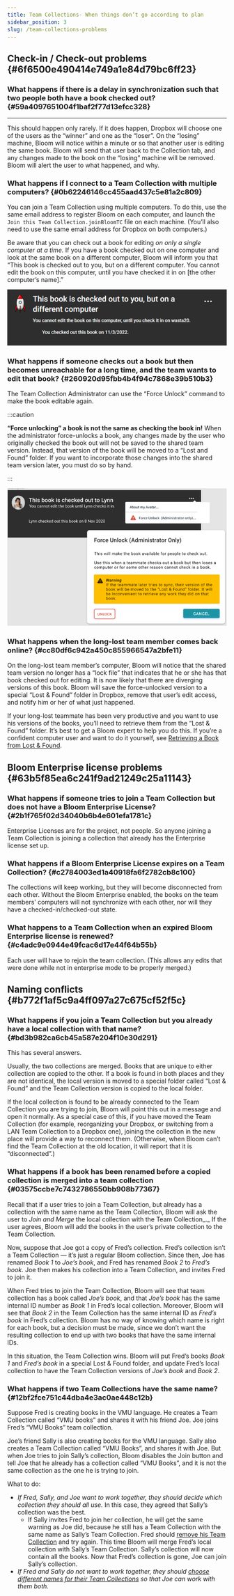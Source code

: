 ```yaml
---
title: Team Collections- When things don’t go according to plan
sidebar_position: 3
slug: /team-collections-problems
---
```




## Check-in / Check-out problems {#6f6500e490414e749a1e84d79bc6ff23}


### What happens if there is a delay in synchronization such that two people both have a book checked out? {#59a4097651004f1baf2f77d13efcc328}


---


This should happen only rarely. If it does happen, Dropbox will choose one of the users as the “winner” and one as the “loser”. On the “losing” machine, Bloom will notice within a minute or so that another user is editing the same book. Bloom will send that user back to the Collection tab, and any changes made to the book on the “losing” machine will be removed. Bloom will alert the user to what happened, and why.


### What happens if I connect to a Team Collection with multiple computers?  {#0b62246146cc455aad437c5e81a2c809}


You can join a Team Collection using multiple computers. To do this, use the same email address to register Bloom on each computer, and launch the `Join this Team Collection.joinBloomTC` file on each machine. (You’ll also need to use the same email address for Dropbox on both computers.)


Be aware that you can check out a book for editing _on only a single computer at a time._ If you have a book checked out on one computer and look at the same book on a different computer, Bloom will inform you that “This book is checked out to you, but on a different computer. You cannot edit the book on this computer, until you have checked it in on [the other computer’s name].”


![](./885919069.png)


### What happens if someone checks out a book but then becomes unreachable for a long time, and the team wants to edit that book? {#260920d95fbb4b4f94c7868e39b510b3}


The Team Collection Administrator can use the “Force Unlock” command to make the book editable again. 


:::caution

**“Force unlocking” a book is not the same as checking the book in!** 
When the administrator force-unlocks a book, any changes made by the user who originally checked the book out will not be saved to the shared team version. Instead, that version of the book will be moved to a “Lost and Found” folder. If you want to incorporate those changes into the shared team version later, you must do so by hand.

:::




![](./1322981045.png)


### What happens when the long-lost team member comes back online? {#cc80df6c942a450c855966547a2bfe11}


On the long-lost team member’s computer, Bloom will notice that the shared team version no longer has a “lock file” that indicates that he or she has that book checked out for editing. It is now likely that there are diverging versions of this book. Bloom will save the force-unlocked version to a special “Lost & Found” folder in Dropbox, remove that user’s edit access, and notify him or her of what just happened. 


If your long-lost teammate has been very productive and you want to use his versions of the books, you’ll need to retrieve them from the “Lost & Found” folder. It’s best to get a Bloom expert to help you do this. If you’re a confident computer user and want to do it yourself, see [Retrieving a Book from Lost & Found](/team-collections-advanced-topics#3f4663c924424e6b93158710b7d00ea2). 


## Bloom Enterprise license problems {#63b5f85ea6c241f9ad21249c25a11143}


### What happens if someone tries to join a Team Collection but does not have a Bloom Enterprise License? {#2b1f765f02d34040b6b4e601efa1781c}


Enterprise Licenses are for the project, not people. So anyone joining a Team Collection is joining a collection that already has the Enterprise license set up.


### What happens if a Bloom Enterprise License expires on a Team Collection? {#c2784003ed1a40918fa6f2782cb8c100}


The collections will keep working, but they will become disconnected from each other. Without the Bloom Enterprise enabled, the books on the team members’ computers will not synchronize with each other, nor will they have a checked-in/checked-out state.


### What happens to a Team Collection when an expired Bloom Enterprise license is renewed?  {#c4adc9e0944e49fcac6d17e44f64b55b}


Each user will have to rejoin the team collection. (This allows any edits that were done while not in enterprise mode to be properly merged.)


## Naming conflicts {#b772f1af5c9a4ff097a27c675cf52f5c}


### What happens if you join a Team Collection but you already have a local collection with that name? {#bd3b982ca6cb45a587e204f10e30d291}


This has several answers.


Usually, the two collections are merged. Books that are unique to either collection are copied to the other. If a book is found in both places and they are not identical, the local version is moved to a special folder called “Lost & Found” and the Team Collection version is copied to the local folder.


If the local collection is found to be already connected to the Team Collection you are trying to join, Bloom will point this out in a message and open it normally. As a special case of this, if you have moved the Team Collection (for example, reorganizing your Dropbox, or switching from a LAN Team Collection to a Dropbox one), joining the collection in the new place will provide a way to reconnect them. (Otherwise, when Bloom can’t find the Team Collection at the old location, it will report that it is “disconnected”.)


### What happens if a book has been renamed before a copied collection is merged into a team collection {#03575ccbe7c7432786550bb908b77367}


Recall that if a user tries to join a Team Collection, but already has a collection with the same name as the Team Collection, Bloom will ask the user to _Join and Merge_ the local collection with the Team Collection_._ If the user agrees, Bloom will add the books in the user’s private collection to the Team Collection. 


Now, suppose that Joe got a copy of Fred’s collection. Fred’s collection isn’t a Team Collection — it’s just a regular Bloom collection. Since then, Joe has renamed _Book 1_ to _Joe’s book_, and Fred has renamed _Book 2_ to _Fred’s book_. Joe then makes his collection into a Team Collection, and invites Fred to join it. 


When Fred tries to join the Team Collection, Bloom will see that team collection has a book called _Joe’s book_, and that _Joe’s book_ has the same internal ID number as _Book 1_ in Fred’s local collection. Moreover, Bloom will see that _Book 2_ in the Team Collection has the same internal ID as _Fred’s book_ in Fred’s collection. Bloom has no way of knowing which name is right for each book, but a decision must be made, since we don’t want the resulting collection to end up with two books that have the same internal IDs.


In this situation, the Team Collection wins. Bloom will put Fred’s books _Book 1_ and _Fred’s book_ in a special Lost & Found folder, and update Fred’s local collection to have the Team Collection versions of _Joe’s book_ and _Book 2_.


### What happens if two Team Collections have the same name?  {#12bf2fce751c44dba4e3ac0ae448c12b}


Suppose Fred is creating books in the VMU language. He creates a Team Collection called “VMU books” and shares it with his friend Joe. Joe joins Fred’s “VMU Books” team collection. 


Joe’s friend Sally is also creating books for the VMU language. Sally also creates a Team Collection called “VMU Books”, and shares it with Joe. But when Joe tries to join Sally’s collection, Bloom disables the Join button and tell Joe that he already has a collection called “VMU Books”, and it is not the same collection as the one he is trying to join. 


What to do: 

- _If Fred, Sally, and Joe want to work together, they should decide which collection they should all use._ In this case, they agreed that Sally’s collection was the best.
	- If Sally invites Fred to join her collection, he will get the same warning as Joe did, because he still has a Team Collection with the same name as Sally’s Team Collection. Fred should [remove his Team Collection](/team-collections-advanced-topics#3a6243f616134809b5b9c06e5748094f) and try again. This time Bloom will merge Fred’s local collection with Sally’s Team Collection. Sally’s collection will now contain all the books. Now that Fred’s collection is gone, Joe can join Sally’s collection.
- _If Fred and Sally do not want to work together, they should_ [_choose different names for their Team Collections_](/team-collections-advanced-topics#22fd4aa3440a47b6a7ab9ed66028ca08) _so that Joe can work with them both._
